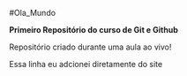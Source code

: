 #Ola_Mundo

**Primeiro Repositório do curso de Git e Github**

Repositório criado  durante uma aula ao vivo!

Essa linha eu adcionei diretamente do site 
